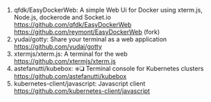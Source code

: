 
1. qfdk/EasyDockerWeb: A simple Web Ui for Docker using xterm.js, Node.js, dockerode and Socket.io      
    https://github.com/qfdk/EasyDockerWeb
    https://github.com/reymont/EasyDockerWeb (fork)
2. yudai/gotty: Share your terminal as a web application https://github.com/yudai/gotty
3. xtermjs/xterm.js: A terminal for the web https://github.com/xtermjs/xterm.js
4. astefanutti/kubebox: ⎈❏ Terminal console for Kubernetes clusters https://github.com/astefanutti/kubebox
5. kubernetes-client/javascript: Javascript client https://github.com/kubernetes-client/javascript